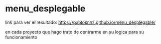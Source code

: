 # menu_desplegable

link para ver el resultado: https://pablosnhz.github.io/menu_desplegable/

en cada proyecto que hago trato de centrarme en su logica para su funcionamiento
